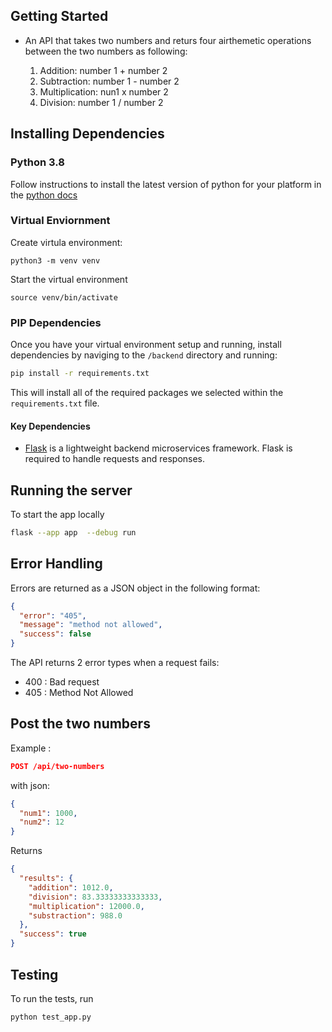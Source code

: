 ## Getting Started

- An API that takes two numbers and returs four airthemetic operations between the two numbers as following:

  1. Addition: number 1 + number 2
  2. Subtraction: number 1 - number 2
  3. Multiplication: nun1 x number 2
  4. Division: number 1 / number 2

## Installing Dependencies

### Python 3.8

Follow instructions to install the latest version of python for your platform in the [python docs](https://docs.python.org/3/using/unix.html#getting-and-installing-the-latest-version-of-python)

### Virtual Enviornment

Create virtula environment:

```bsh
python3 -m venv venv
```

Start the virtual environment

```bsh
source venv/bin/activate
```

### PIP Dependencies

Once you have your virtual environment setup and running, install dependencies by naviging to the `/backend` directory and running:

```bash
pip install -r requirements.txt
```

This will install all of the required packages we selected within the `requirements.txt` file.

#### Key Dependencies

- [Flask](http://flask.pocoo.org/) is a lightweight backend microservices framework. Flask is required to handle requests and responses.

## Running the server

To start the app locally

```bash
flask --app app  --debug run
```

## Error Handling

Errors are returned as a JSON object in the following format:

```json
{
  "error": "405",
  "message": "method not allowed",
  "success": false
}
```

The API returns 2 error types when a request fails:

- 400 : Bad request
- 405 : Method Not Allowed

## Post the two numbers

Example :

```json
POST /api/two-numbers
```

with json:

```json
{
  "num1": 1000,
  "num2": 12
}
```

Returns

```json
{
  "results": {
    "addition": 1012.0,
    "division": 83.33333333333333,
    "multiplication": 12000.0,
    "substraction": 988.0
  },
  "success": true
}
```

## Testing

To run the tests, run

```
python test_app.py
```

